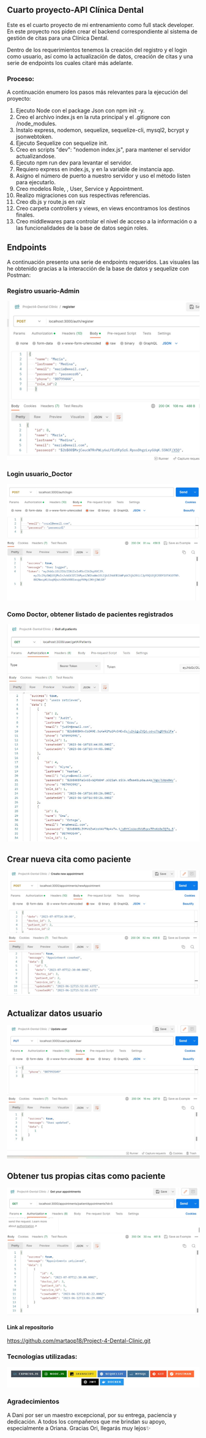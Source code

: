 ##       Cuarto proyecto-API Clínica Dental

Este es el cuarto proyecto de mi entrenamiento como full stack developer. En este proyecto nos piden crear el  backend correspondiente al sistema de gestión de citas para una Clínica Dental. 

Dentro de los requerimientos tenemos la creación del registro y el login como usuario, así como la actualización de datos, creación de citas y una serie de endpoints los cuales citaré más adelante. 

### Proceso:
A continuación enumero los pasos más relevantes para la ejecución del proyecto:
1. Ejecuto Node con el package Json con npm init -y.
2. Creo el archivo index.js en la ruta principal y el .gitignore con /node_modules.
3. Instalo express, nodemon, sequelize, sequelize-cli, mysql2, bcrypt y jsonwebtoken.
4.  Ejecuto Sequelize con sequelize init.
5.  Creo en scripts "dev": "nodemon index.js", para mantener el servidor actualizandose.
6.  Ejecuto npm run dev para levantar el servidor.
7.  Requiero express en index.js, y en la variable de instancia app. 
8. Asigno el número de  puerto a nuestro servidor y uso el método listen para ejecutarlo.
9. Creo modelos Role, , User, Service y Appointment.
10. Realizo migraciones con sus respectivas referencias.
11. Creo db.js y route.js en raíz
12. Creo carpeta controllers y views, en views encontramos los destinos finales.
13. Creo middlewares para controlar el nivel de acceso a la información o a las funcionalidades de la base de datos según roles.
   
## Endpoints

A continuación presento una serie de endpoints requeridos. Las visuales las he obtenido gracias a la interacción de la base de datos y sequelize con Postman:

### Registro usuario-Admin
![Alt text](img/Admin%20register.jpg)

### Login usuario_Doctor 
![Alt text](img/Doctor%20Login.jpg)

### Como Doctor, obtener listado de pacientes registrados
![Alt text](img/Get%20all%20patients%20as%20a%20Doctor.jpg)

## Crear nueva cita como paciente
![Alt text](img/create%20new%20appoint%20Judit.jpg)


## Actualizar datos usuario
![Alt text](img/UPDATE.jpg)

## Obtener tus propias citas como paciente
![Alt text](img/Get%20your%20own%20appointments%20Ema.jpg)





#### Link al repositorio
https://github.com/martaop18/Project-4-Dental-Clinic.git



### Tecnologías utilizadas: 

![Alt text](img/Tecnologías.jpg)

### Agradecimientos

A Dani por ser un maestro excepcional, por su entrega, paciencia y dedicación.
A todos los compañeros que me brindan su apoyo, especialmente a Oriana.
Gracias Ori, llegarás muy lejos✨